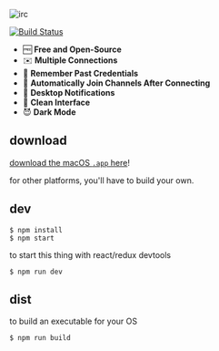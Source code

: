 ![irc](https://user-images.githubusercontent.com/820696/40986180-9a7c6726-68b3-11e8-967a-dfafcc8f2eb1.png)

[![Build Status](https://travis-ci.org/brandly/irc.svg?branch=master)](https://travis-ci.org/brandly/irc)

- 🆓 **Free and Open-Source**
- ✉️ **Multiple Connections**
- 🤔 **Remember Past Credentials**
- 👋 **Automatically Join Channels After Connecting**
- 🔔 **Desktop Notifications**
- 👔 **Clean Interface**
- 😈 **Dark Mode**

## download

[download the macOS `.app` here](https://github.com/brandly/irc/releases)!

for other platforms, you'll have to build your own.

## dev

```shell
$ npm install
$ npm start
```

to start this thing with react/redux devtools

```shell
$ npm run dev
```

## dist

to build an executable for your OS

```shell
$ npm run build
```
